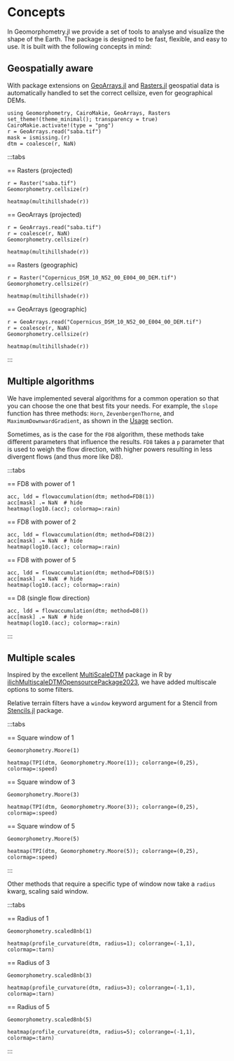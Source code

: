# Concepts

In Geomorphometry.jl we provide a set of tools to analyse and visualize the shape of the Earth.
The package is designed to be fast, flexible, and easy to use. It is built with the following concepts in mind:

## Geospatially aware
With package extensions on [GeoArrays.jl](https://github.com/evetion/GeoArrays.jl) and [Rasters.jl](https://github.com/rafaqz/Rasters.jl) geospatial data is automatically handled to set the correct cellsize, even for geographical DEMs.

```@setup plots
using Geomorphometry, CairoMakie, GeoArrays, Rasters
set_theme!(theme_minimal(); transparency = true)
CairoMakie.activate!(type = "png")
r = GeoArrays.read("saba.tif")
mask = ismissing.(r)
dtm = coalesce(r, NaN)
```

:::tabs

== Rasters (projected)
```@example plots
r = Raster("saba.tif")
Geomorphometry.cellsize(r)
```
```@example plots
heatmap(multihillshade(r))
```

== GeoArrays (projected)
```@example plots
r = GeoArrays.read("saba.tif")
r = coalesce(r, NaN)
Geomorphometry.cellsize(r)
```
```@example plots
heatmap(multihillshade(r))
```

== Rasters (geographic)
```@example plots
r = Raster("Copernicus_DSM_10_N52_00_E004_00_DEM.tif")
Geomorphometry.cellsize(r)
```
```@example plots
heatmap(multihillshade(r))
```

== GeoArrays (geographic)
```@example plots
r = GeoArrays.read("Copernicus_DSM_10_N52_00_E004_00_DEM.tif")
r = coalesce(r, NaN)
Geomorphometry.cellsize(r)
```
```@example plots
heatmap(multihillshade(r))
```

:::

## Multiple algorithms
We have implemented several algorithms for a common operation so that you can choose the one that best fits your needs. For example, the `slope` function has three methods: `Horn`, `ZevenbergenThorne`, and `MaximumDownwardGradient`, as shown in the [Usage](usage.md) section.

Sometimes, as is the case for the `FD8` algorithm, these methods take different parameters that influence the results. `FD8` takes a `p` parameter that is used to weigh the flow direction, with higher powers resulting in less divergent flows (and thus more like D8).

:::tabs

== FD8 with power of 1
```@example plots
acc, ldd = flowaccumulation(dtm; method=FD8(1))
acc[mask] .= NaN  # hide
heatmap(log10.(acc); colormap=:rain)
```
== FD8 with power of 2
```@example plots
acc, ldd = flowaccumulation(dtm; method=FD8(2))
acc[mask] .= NaN  # hide
heatmap(log10.(acc); colormap=:rain)
```
== FD8 with power of 5
```@example plots
acc, ldd = flowaccumulation(dtm; method=FD8(5))
acc[mask] .= NaN  # hide
heatmap(log10.(acc); colormap=:rain)
```
== D8 (single flow direction)
```@example plots
acc, ldd = flowaccumulation(dtm; method=D8())
acc[mask] .= NaN  # hide
heatmap(log10.(acc); colormap=:rain)
```

:::


## Multiple scales
Inspired by the excellent [MultiScaleDTM](https://github.com/ailich/MultiscaleDTM) package in R by [ilichMultiscaleDTMOpensourcePackage2023](@citet), we have added multiscale options to some filters.

Relative terrain filters have a `window` keyword argument for a Stencil from [Stencils.jl](https://github.com/rafaqz/Stencils.jl) package.

:::tabs

== Square window of 1
```@example plots
Geomorphometry.Moore(1)
```
```@example plots
heatmap(TPI(dtm, Geomorphometry.Moore(1)); colorrange=(0,25), colormap=:speed)
```

== Square window of 3
```@example plots
Geomorphometry.Moore(3)
```
```@example plots
heatmap(TPI(dtm, Geomorphometry.Moore(3)); colorrange=(0,25), colormap=:speed)
```

== Square window of 5
```@example plots
Geomorphometry.Moore(5)
```
```@example plots
heatmap(TPI(dtm, Geomorphometry.Moore(5)); colorrange=(0,25), colormap=:speed)
```

:::


Other methods that require a specific type of window now take a `radius` kwarg, scaling said window.

:::tabs

== Radius of 1
```@example plots
Geomorphometry.scaled8nb(1)
```
```@example plots
heatmap(profile_curvature(dtm, radius=1); colorrange=(-1,1), colormap=:tarn)
```
== Radius of 3
```@example plots
Geomorphometry.scaled8nb(3)
```
```@example plots
heatmap(profile_curvature(dtm, radius=3); colorrange=(-1,1), colormap=:tarn)
```
== Radius of 5
```@example plots
Geomorphometry.scaled8nb(5)
```
```@example plots
heatmap(profile_curvature(dtm, radius=5); colorrange=(-1,1), colormap=:tarn)
```

:::
